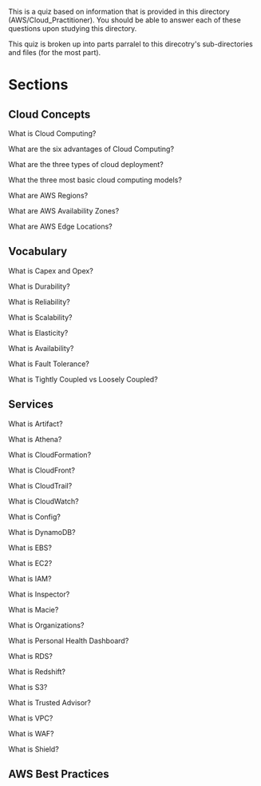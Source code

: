 This is a quiz based on information that is provided in this directory (AWS/Cloud_Practitioner). You should be able to answer each of these questions upon studying this directory.

This quiz is broken up into parts parralel to this direcotry's sub-directories and files (for the most part).

# Sections


## Cloud Concepts

What is Cloud Computing?

What are the six advantages of Cloud Computing?

What are the three types of cloud deployment?

What the three most basic cloud computing models?

What are AWS Regions?

What are AWS Availability Zones?

What are AWS Edge Locations?

## Vocabulary

What is Capex and Opex?

What is Durability?

What is Reliability?

What is Scalability?

What is Elasticity?

What is Availability?

What is Fault Tolerance?

What is Tightly Coupled vs Loosely Coupled?

## Services

What is Artifact?

What is Athena?

What is CloudFormation?

What is CloudFront?

What is CloudTrail?

What is CloudWatch?

What is Config?

What is DynamoDB?

What is EBS?

What is EC2?

What is IAM?

What is Inspector?

What is Macie?

What is Organizations?

What is Personal Health Dashboard?

What is RDS?

What is Redshift?

What is S3?

What is Trusted Advisor?

What is VPC?

What is WAF?

What is Shield?

## AWS Best Practices





